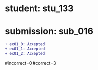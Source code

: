 # student: stu_133
# submission: sub_016

```diff
+ ex01_0: Accepted
+ ex01_1: Accepted
+ ex01_2: Accepted
```
#incorrect=0
#correct=3
